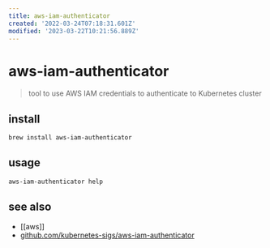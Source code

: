 ```yaml
---
title: aws-iam-authenticator
created: '2022-03-24T07:18:31.601Z'
modified: '2023-03-22T10:21:56.889Z'
---
```


# aws-iam-authenticator

> tool to use AWS IAM credentials to authenticate to Kubernetes cluster

## install

```sh
brew install aws-iam-authenticator
```

## usage

```sh
aws-iam-authenticator help
```

## see also

- [[aws]]
- [github.com/kubernetes-sigs/aws-iam-authenticator](https://github.com/kubernetes-sigs/aws-iam-authenticator)
